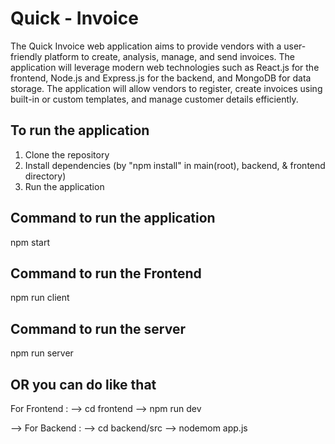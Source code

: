 # Quick - Invoice

The Quick Invoice web application aims to provide vendors with a user-friendly platform to create, analysis, manage, and send invoices. The application will leverage modern web technologies such as React.js for the frontend, Node.js and Express.js for the backend, and MongoDB for data storage. The application will allow vendors to register, create invoices using built-in or custom templates, and manage customer details efficiently.


## To run the application

1. Clone the repository
2. Install dependencies (by "npm install" in main(root), backend, & frontend directory)
3. Run the application

## Command to run the application

npm start

## Command to run the Frontend

npm run client

## Command to run the server

npm run server


## OR you can do like that 

For Frontend : 
--> cd frontend
--> npm run dev

--> For Backend :
--> cd backend/src
--> nodemom app.js
